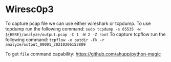# Wiresc0p3

To capture pcap file we can use either wireshark or tcpdump. To use tcpdump run the following
command: `sudo tcpdump -s 65535 -w ${HERE}/analyze/output.pcap -C 1 -W 2 -Z root`
To capture tcpflow run the following command: `tcpflow -o outdir -Fk -r analyze/output_00001_20210206152809`

To get `file` command capability: https://github.com/ahupp/python-magic